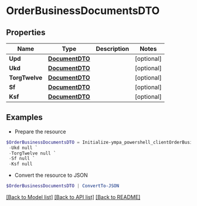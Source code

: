 # OrderBusinessDocumentsDTO
## Properties

Name | Type | Description | Notes
------------ | ------------- | ------------- | -------------
**Upd** | [**DocumentDTO**](DocumentDTO.md) |  | [optional] 
**Ukd** | [**DocumentDTO**](DocumentDTO.md) |  | [optional] 
**TorgTwelve** | [**DocumentDTO**](DocumentDTO.md) |  | [optional] 
**Sf** | [**DocumentDTO**](DocumentDTO.md) |  | [optional] 
**Ksf** | [**DocumentDTO**](DocumentDTO.md) |  | [optional] 

## Examples

- Prepare the resource
```powershell
$OrderBusinessDocumentsDTO = Initialize-ympa_powershell_clientOrderBusinessDocumentsDTO  -Upd null `
 -Ukd null `
 -TorgTwelve null `
 -Sf null `
 -Ksf null
```

- Convert the resource to JSON
```powershell
$OrderBusinessDocumentsDTO | ConvertTo-JSON
```

[[Back to Model list]](../README.md#documentation-for-models) [[Back to API list]](../README.md#documentation-for-api-endpoints) [[Back to README]](../README.md)

